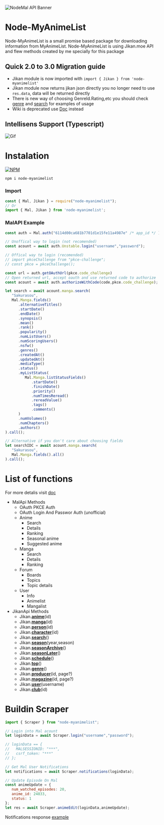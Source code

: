 ![NodeMal API Banner](https://i.imgur.com/IcBShyO.png)

# Node-MyAnimeList
Node-MyAnimeList is a small promise based package for downloading information from MyAnimeList.
Node-MyAnimeList is using Jikan.moe API and flew methods created by me specially for this package

## Quick 2.0 to 3.0 Migration guide
- Jikan module is now imported with `import { Jikan } from 'node-myanimelist'`
- Jikan module now returns jikan json directly you no longer need to use `res.data`, data will be returned directly
- There is new way of choosing GenreId.Rating,etc you should check [genre](https://polymeilex.github.io/node-myanimelist/classes/_jikan_index_._jikan_genre_.genre.html) and [search](https://polymeilex.github.io/node-myanimelist/classes/_jikan_index_._jikan_search_.search.html) for examples of usage
- Wiki is deprecated use [Doc](https://polymeilex.github.io/node-myanimelist/) instead

## Intellisens Support (Typescript)
![Gif](https://i.imgur.com/J1dUQf2.gif)

# Instalation
[![NPM](https://nodei.co/npm/node-myanimelist.png)](https://nodei.co/npm/node-myanimelist/)
```sh
npm i node-myanimelist
```

### Import
```js
const { Mal, Jikan } = require("node-myanimelist");
// Or
import { Mal, Jikan } from 'node-myanimelist';
```
### MalAPI Example
```ts
const auth = Mal.auth("6114d00ca681b7701d1e15fe11a4987e" /* app_id */ );

// Unoffical way to login (not recomended)
const acount = await auth.Unstable.login("username","password");

// Offical way to login (recomended)
// import pkceChallenge from "pkce-challenge";
// const pkce = pkceChallenge();

const url = auth.getOAuthUrl(pkce.code_challenge)
// Open returned url, accept oauth and use returned code to authorize
const acount = await auth.authorizeWithCode(code,pkce.code_challenge);

let search = await acount.manga.search(
   "Sakurasou",
   Mal.Manga.fields()
      .alternativeTitles()
      .startDate()
      .endDate()
      .synopsis()
      .mean()
      .rank()
      .popularity()
      .numListUsers()
      .numScoringUsers()
      .nsfw()
      .genres()
      .createdAt()
      .updatedAt()
      .mediaType()
      .status()
      .myListStatus(
         Mal.Manga.listStatusFields()
            .startDate()
            .finishDate()
            .priority()
            .numTimesReread()
            .rereadValue()
            .tags()
            .comments()
      )
      .numVolumes()
      .numChapters()
      .authors()
).call();

// Alternative if you don't care about choosing fields
let searchIDC = await acount.manga.search(
   "Sakurasou",
   Mal.Manga.fields().all()
).call();
```
# List of functions
For more detalis visit [doc](https://polymeilex.github.io/node-myanimelist/)
* MalApi Methods
	* OAuth PKCE Auth
	* OAuth Login And Passwor Auth (unofficial)
  * Anime
    * Search
    * Details
    * Ranking
    * Seasonal anime
    * Suggested anime
  * Manga
    * Search
    * Details
    * Ranking
  * Forum
    * Boards
    * Topics
    * Topic details 
  * User
    * Info
    * Animelist
    * Mangalist
* JikanApi Methods
	* Jikan.**[anime](https://polymeilex.github.io/node-myanimelist/modules/_jikan_index_.html)**(id)
	* Jikan.**[manga](https://polymeilex.github.io/node-myanimelist/modules/_jikan_index_.html)**(id) 
	* Jikan.**[person](https://polymeilex.github.io/node-myanimelist/modules/_jikan_index_.html)**(id) 
	* Jikan.**[character](https://polymeilex.github.io/node-myanimelist/modules/_jikan_index_.html)**(id) 
 	* Jikan.**[search](https://polymeilex.github.io/node-myanimelist/modules/_jikan_index_.html)**()
 	* Jikan.**[season](https://polymeilex.github.io/node-myanimelist/modules/_jikan_index_.html)**(year,season)
 	* Jikan.**[seasonArchive](https://polymeilex.github.io/node-myanimelist/modules/_jikan_index_.html)**()
 	* Jikan.**[seasonLater](https://polymeilex.github.io/node-myanimelist/modules/_jikan_index_.html)**() 
	* Jikan.**[schedule](https://polymeilex.github.io/node-myanimelist/modules/_jikan_index_.html)**()
	* Jikan.**[top](https://polymeilex.github.io/node-myanimelist/modules/_jikan_index_.html)**()
	* Jikan.**[genre](https://polymeilex.github.io/node-myanimelist/modules/_jikan_index_.html)**()
	* Jikan.**[producer](https://polymeilex.github.io/node-myanimelist/modules/_jikan_index_.html)**(id, page?)
	* Jikan.**[magazine](https://polymeilex.github.io/node-myanimelist/modules/_jikan_index_.html)**(id, page?)
	* Jikan.**[user](https://polymeilex.github.io/node-myanimelist/modules/_jikan_index_.html)**(username)
	* Jikan.**[club](https://polymeilex.github.io/node-myanimelist/modules/_jikan_index_.html)**(id)

# Buildin Scraper
```js
import { Scraper } from "node-myanimelist";

// Login into Mal acount
let loginData = await Scraper.login("username","password");

// loginData == {
//   MALSESSIONID: "***",
//   csrf_token: "***"
// };

// Get Mal User Notifications
let notifications = await Scraper.notifications(loginData);

// Update Episode On Mal
const animeUpdate = {
   num_watched_episodes: 20,
   anime_id: 24833,
   status: 1
};
let res = await Scraper.animeEdit(loginData,animeUpdate);

```
Notifications response [example](https://github.com/PolyMeilex/node-myanimelist/blob/master/dataExamples/exampleNotyfications.json)
